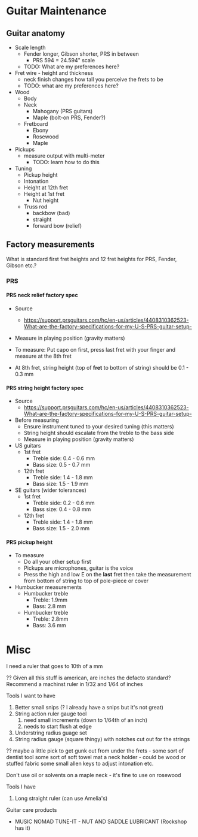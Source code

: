 # Guitar Maintenance


## Guitar anatomy

* Scale length
    * Fender longer, Gibson shorter, PRS in between
        * PRS 594 = 24.594" scale
    * TODO: What are my preferences here?
* Fret wire - height and thickness
    * neck finish changes how tall you perceive the frets to be
    * TODO: what are my preferences here?
* Wood
    * Body
    * Neck
        * Mahogany (PRS guitars)
        * Maple (bolt-on PRS, Fender?)
    * Fretboard
        * Ebony
        * Rosewood
        * Maple
* Pickups
    * measure output with multi-meter
        * TODO: learn how to do this
* Tuning
    * Pickup height
    * Intonation
    * Height at 12th fret
    * Height at 1st fret
        * Nut height
    * Truss rod
        * backbow (bad)
        * straight
        * forward bow (relief)


## Factory measurements

What is standard first fret heights and 12 fret heights for PRS, Fender, Gibson etc.?

### PRS

#### PRS neck relief factory spec

* Source
    * https://support.prsguitars.com/hc/en-us/articles/4408310362523-What-are-the-factory-specifications-for-my-U-S-PRS-guitar-setup-

* Measure in playing position (gravity matters)
* To measure: Put capo on first, press last fret with your finger and measure at the 8th fret
* At 8th fret, string height (top of **fret** to bottom of string) should be 0.1 - 0.3 mm

#### PRS string height factory spec

* Source
    * https://support.prsguitars.com/hc/en-us/articles/4408310362523-What-are-the-factory-specifications-for-my-U-S-PRS-guitar-setup-
* Before measuring
    * Ensure instrument tuned to your desired tuning (this matters)
    * String height should escalate from the treble to the bass side
    * Measure in playing position (gravity matters)
* US guitars
    * 1st fret
        * Treble side: 0.4 - 0.6 mm
        * Bass size: 0.5 - 0.7 mm
    * 12th fret
        * Treble side: 1.4 - 1.8 mm
        * Bass size: 1.5 - 1.9 mm
* SE guitars (wider tolerances)
    * 1st fret
        * Treble side: 0.2 - 0.6 mm
        * Bass size: 0.4 - 0.8 mm
    * 12th fret
        * Treble side: 1.4 - 1.8 mm
        * Bass size: 1.5 - 2.0 mm

#### PRS pickup height

* To measure
    * Do all your other setup first
    * Pickups are microphones, guitar is the voice
    * Press the high and low E on the **last** fret then take the measurement from bottom of string to top of pole-piece or cover
* Humbucker measurements
    * Humbucker treble
        * Treble: 1.9mm
        * Bass: 2.8 mm
    * Humbucker treble
        * Treble: 2.8mm
        * Bass: 3.6 mm


# Misc

I need a ruler that goes to 10th of a mm

?? Given all this stuff is american, are inches the defacto standard?
Recommend a machinst ruler in 1/32 and 1/64 of inches


Tools I want to have

1. Better small snips (? I already have a snips but it's not great)
2. String action ruler gauge tool
    1. need small increments (down to 1/64th of an inch)
    2. needs to start flush at edge
3. Understring radius guage set
4. String radius gauge (square thingy) with notches cut out for the strings

?? maybe a little pick to get gunk out from under the frets - some sort of dentist tool
some sort of soft towel mat
a neck holder - could be wood or stuffed fabric
some small allen keys to adjust intonation etc.

Don't use oil or solvents on a maple neck - it's fine to use on rosewood

Tools I have

1. Long straight ruler (can use Amelia's)

Guitar care products

* MUSIC NOMAD TUNE-IT - NUT AND SADDLE LUBRICANT (Rockshop has it)

